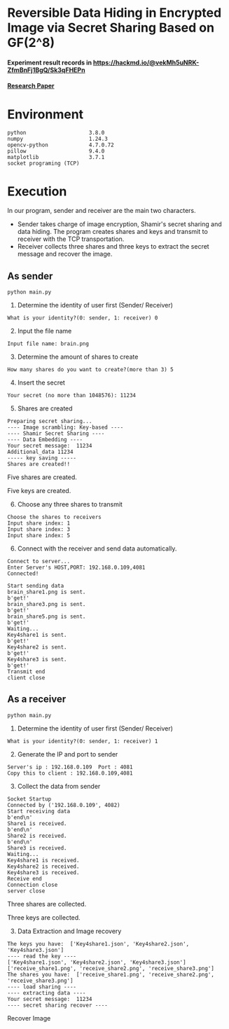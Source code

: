 # Reversible Data Hiding in Encrypted Image via Secret Sharing Based on GF(2^8)
#### Experiment result records in https://hackmd.io/@vekMh5uNRK-ZfmBnFj1BgQ/Sk3qFHEPn
#### [Research Paper](https://github.com/yammy0623/Crypto_Final_RDHEI/edit/main/report.pdf)

# Environment
```
python                    3.8.0
numpy                     1.24.3
opencv-python             4.7.0.72
pillow                    9.4.0
matplotlib                3.7.1
socket programing (TCP)
```
# Execution
In our program, sender and receiver are the main two characters. 
- Sender takes charge of image encryption, Shamir's secret sharing and data hiding. 
The program creates shares and keys and transmit to receiver with the TCP transportation.
- Receiver collects three shares and three keys to extract the secret message and recover the image.

## As sender
```
python main.py
```
1. Determine the identity of user first (Sender/ Receiver)
```
What is your identity?(0: sender, 1: receiver) 0
```
2. Input the file name
```
Input file name: brain.png
```
3. Determine the amount of shares to create
```
How many shares do you want to create?(more than 3) 5
```
4. Insert the secret
```
Your secret (no more than 1048576): 11234
```
5. Shares are created
```
Preparing secret sharing...
---- Image scrambling: Key-based ----
---- Shamir Secret Sharing ----
---- Data Embedding ----
Your secret message:  11234
Additional_data 11234
----- key saving -----
Shares are created!!
```
Five shares are created.


Five keys are created.

6. Choose any three shares to transmit


```
Choose the shares to receivers
Input share index: 1
Input share index: 3
Input share index: 5
```

6. Connect with the receiver and send data automatically.
```
Connect to server...
Enter Server's HOST,PORT: 192.168.0.109,4081
Connected!
```
```
Start sending data
brain_share1.png is sent.
b'get!'
brain_share3.png is sent.
b'get!'
brain_share5.png is sent.
b'get!'
Waiting...
Key4share1 is sent.
b'get!'
Key4share2 is sent.
b'get!'
Key4share3 is sent.
b'get!'
Transmit end
client close
```

## As a receiver
```
python main.py
```
1. Determine the identity of user first (Sender/ Receiver)
```
What is your identity?(0: sender, 1: receiver) 1
```
2. Generate the IP and port to sender
```
Server's ip : 192.168.0.109  Port : 4081
Copy this to client : 192.168.0.109,4081
```
3. Collect the data from sender
```
Socket Startup
Connected by ('192.168.0.109', 4082)
Start receiving data
b'end\n'
Share1 is received.
b'end\n'
Share2 is received.
b'end\n'
Share3 is received.
Waiting...
Key4share1 is received.
Key4share2 is received.
Key4share3 is received.
Receive end
Connection close
server close
```
Three shares are collected.


Three keys are collected.

3. Data Extraction and Image recovery
```
The keys you have:  ['Key4share1.json', 'Key4share2.json', 'Key4share3.json']
---- read the key ----
['Key4share1.json', 'Key4share2.json', 'Key4share3.json']
['receive_share1.png', 'receive_share2.png', 'receive_share3.png']
The shares you have:  ['receive_share1.png', 'receive_share2.png', 'receive_share3.png']
---- load sharing ----
---- extracting data ----
Your secret message:  11234
---- secret sharing recover ----
```
Recover Image

